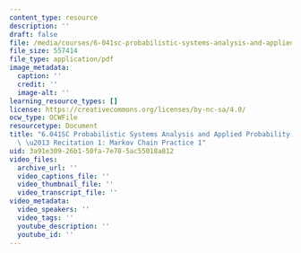 ```yaml
---
content_type: resource
description: ''
draft: false
file: /media/courses/6-041sc-probabilistic-systems-analysis-and-applied-probability-fall-2013/3a91e30926b150fa7e785ac55018a812_MIT6_041SCF13_Markov_Chain_Practice_231_300k.pdf
file_size: 557414
file_type: application/pdf
image_metadata:
  caption: ''
  credit: ''
  image-alt: ''
learning_resource_types: []
license: https://creativecommons.org/licenses/by-nc-sa/4.0/
ocw_type: OCWFile
resourcetype: Document
title: "6.041SC Probabilistic Systems Analysis and Applied Probability, Fall 2013Transcript\
  \ \u2013 Recitation 1: Markov Chain Practice 1"
uid: 3a91e309-26b1-50fa-7e78-5ac55018a812
video_files:
  archive_url: ''
  video_captions_file: ''
  video_thumbnail_file: ''
  video_transcript_file: ''
video_metadata:
  video_speakers: ''
  video_tags: ''
  youtube_description: ''
  youtube_id: ''
---
```

